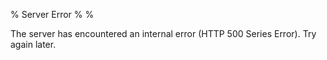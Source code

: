 % Server Error
%
%

The server has encountered an internal error (HTTP 500 Series Error). Try again later.
